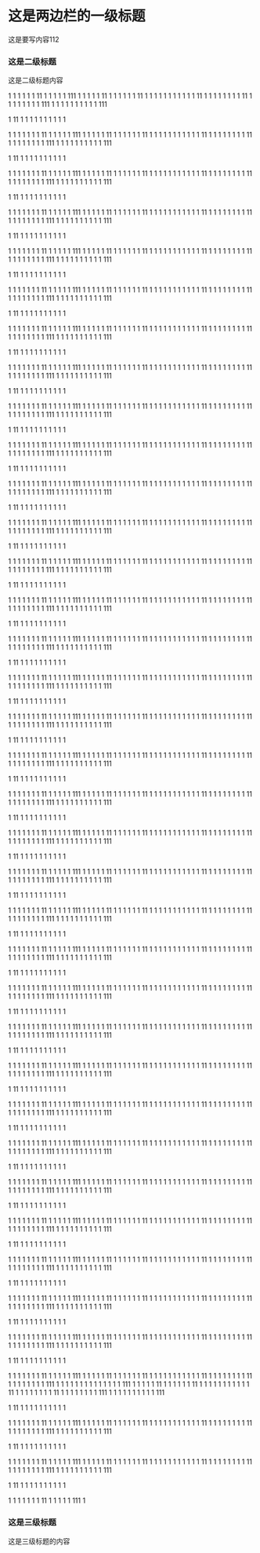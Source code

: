 # 这是两边栏的一级标题
这是要写内容112


### 这是二级标题

这是二级标题内容

1
1
1
1
1
1
11
1
1
1
1
1
111
1
1
1
1
1
11
1
1
1
1
1
1
11
1
1
1
1
1
1
1
1
1
1
1
11
1
1
1
1
1
1
1
1
11
1
1
1
1
1
1
1
1
111
1
1
1
1
1
1
1
1
1
1
111

1
11
1
1
1
1
1
1
1
1
1
1

1
1
1
1
1
1
1
11
1
1
1
1
1
111
1
1
1
1
1
11
1
1
1
1
1
1
11
1
1
1
1
1
1
1
1
1
1
1
11
1
1
1
1
1
1
1
1
11
1
1
1
1
1
1
1
1
111
1
1
1
1
1
1
1
1
1
1
111

1
11
1
1
1
1
1
1
1
1
1
1

1
1
1
1
1
1
1
11
1
1
1
1
1
111
1
1
1
1
1
11
1
1
1
1
1
1
11
1
1
1
1
1
1
1
1
1
1
1
11
1
1
1
1
1
1
1
1
11
1
1
1
1
1
1
1
1
111
1
1
1
1
1
1
1
1
1
1
111

1
11
1
1
1
1
1
1
1
1
1
1

1
1
1
1
1
1
1
11
1
1
1
1
1
111
1
1
1
1
1
11
1
1
1
1
1
1
11
1
1
1
1
1
1
1
1
1
1
1
11
1
1
1
1
1
1
1
1
11
1
1
1
1
1
1
1
1
111
1
1
1
1
1
1
1
1
1
1
111

1
11
1
1
1
1
1
1
1
1
1
1

1
1
1
1
1
1
1
11
1
1
1
1
1
111
1
1
1
1
1
11
1
1
1
1
1
1
11
1
1
1
1
1
1
1
1
1
1
1
11
1
1
1
1
1
1
1
1
11
1
1
1
1
1
1
1
1
111
1
1
1
1
1
1
1
1
1
1
111

1
11
1
1
1
1
1
1
1
1
1
1

1
1
1
1
1
1
1
11
1
1
1
1
1
111
1
1
1
1
1
11
1
1
1
1
1
1
11
1
1
1
1
1
1
1
1
1
1
1
11
1
1
1
1
1
1
1
1
11
1
1
1
1
1
1
1
1
111
1
1
1
1
1
1
1
1
1
1
111

1
11
1
1
1
1
1
1
1
1
1
1

1
1
1
1
1
1
1
11
1
1
1
1
1
111
1
1
1
1
1
11
1
1
1
1
1
1
11
1
1
1
1
1
1
1
1
1
1
1
11
1
1
1
1
1
1
1
1
11
1
1
1
1
1
1
1
1
111
1
1
1
1
1
1
1
1
1
1
111

1
11
1
1
1
1
1
1
1
1
1
1

1
1
1
1
1
1
1
11
1
1
1
1
1
111
1
1
1
1
1
11
1
1
1
1
1
1
11
1
1
1
1
1
1
1
1
1
1
1
11
1
1
1
1
1
1
1
1
11
1
1
1
1
1
1
1
1
111
1
1
1
1
1
1
1
1
1
1
111

1
11
1
1
1
1
1
1
1
1
1
1

1
1
1
1
1
1
1
11
1
1
1
1
1
111
1
1
1
1
1
11
1
1
1
1
1
1
11
1
1
1
1
1
1
1
1
1
1
1
11
1
1
1
1
1
1
1
1
11
1
1
1
1
1
1
1
1
111
1
1
1
1
1
1
1
1
1
1
111

1
11
1
1
1
1
1
1
1
1
1
1

1
1
1
1
1
1
1
11
1
1
1
1
1
111
1
1
1
1
1
11
1
1
1
1
1
1
11
1
1
1
1
1
1
1
1
1
1
1
11
1
1
1
1
1
1
1
1
11
1
1
1
1
1
1
1
1
111
1
1
1
1
1
1
1
1
1
1
111

1
11
1
1
1
1
1
1
1
1
1
1

1
1
1
1
1
1
1
11
1
1
1
1
1
111
1
1
1
1
1
11
1
1
1
1
1
1
11
1
1
1
1
1
1
1
1
1
1
1
11
1
1
1
1
1
1
1
1
11
1
1
1
1
1
1
1
1
111
1
1
1
1
1
1
1
1
1
1
111

1
11
1
1
1
1
1
1
1
1
1
1

1
1
1
1
1
1
1
11
1
1
1
1
1
111
1
1
1
1
1
11
1
1
1
1
1
1
11
1
1
1
1
1
1
1
1
1
1
1
11
1
1
1
1
1
1
1
1
11
1
1
1
1
1
1
1
1
111
1
1
1
1
1
1
1
1
1
1
111

1
11
1
1
1
1
1
1
1
1
1
1

1
1
1
1
1
1
1
11
1
1
1
1
1
111
1
1
1
1
1
11
1
1
1
1
1
1
11
1
1
1
1
1
1
1
1
1
1
1
11
1
1
1
1
1
1
1
1
11
1
1
1
1
1
1
1
1
111
1
1
1
1
1
1
1
1
1
1
111

1
11
1
1
1
1
1
1
1
1
1
1

1
1
1
1
1
1
1
11
1
1
1
1
1
111
1
1
1
1
1
11
1
1
1
1
1
1
11
1
1
1
1
1
1
1
1
1
1
1
11
1
1
1
1
1
1
1
1
11
1
1
1
1
1
1
1
1
111
1
1
1
1
1
1
1
1
1
1
111

1
11
1
1
1
1
1
1
1
1
1
1

1
1
1
1
1
1
1
11
1
1
1
1
1
111
1
1
1
1
1
11
1
1
1
1
1
1
11
1
1
1
1
1
1
1
1
1
1
1
11
1
1
1
1
1
1
1
1
11
1
1
1
1
1
1
1
1
111
1
1
1
1
1
1
1
1
1
1
111

1
11
1
1
1
1
1
1
1
1
1
1

1
1
1
1
1
1
1
11
1
1
1
1
1
111
1
1
1
1
1
11
1
1
1
1
1
1
11
1
1
1
1
1
1
1
1
1
1
1
11
1
1
1
1
1
1
1
1
11
1
1
1
1
1
1
1
1
111
1
1
1
1
1
1
1
1
1
1
111

1
11
1
1
1
1
1
1
1
1
1
1

1
1
1
1
1
1
1
11
1
1
1
1
1
111
1
1
1
1
1
11
1
1
1
1
1
1
11
1
1
1
1
1
1
1
1
1
1
1
11
1
1
1
1
1
1
1
1
11
1
1
1
1
1
1
1
1
111
1
1
1
1
1
1
1
1
1
1
111

1
11
1
1
1
1
1
1
1
1
1
1

1
1
1
1
1
1
1
11
1
1
1
1
1
111
1
1
1
1
1
11
1
1
1
1
1
1
11
1
1
1
1
1
1
1
1
1
1
1
11
1
1
1
1
1
1
1
1
11
1
1
1
1
1
1
1
1
111
1
1
1
1
1
1
1
1
1
1
111

1
11
1
1
1
1
1
1
1
1
1
1

1
1
1
1
1
1
1
11
1
1
1
1
1
111
1
1
1
1
1
11
1
1
1
1
1
1
11
1
1
1
1
1
1
1
1
1
1
1
11
1
1
1
1
1
1
1
1
11
1
1
1
1
1
1
1
1
111
1
1
1
1
1
1
1
1
1
1
111

1
11
1
1
1
1
1
1
1
1
1
1

1
1
1
1
1
1
1
11
1
1
1
1
1
111
1
1
1
1
1
11
1
1
1
1
1
1
11
1
1
1
1
1
1
1
1
1
1
1
11
1
1
1
1
1
1
1
1
11
1
1
1
1
1
1
1
1
111
1
1
1
1
1
1
1
1
1
1
111

1
11
1
1
1
1
1
1
1
1
1
1

1
1
1
1
1
1
1
11
1
1
1
1
1
111
1
1
1
1
1
11
1
1
1
1
1
1
11
1
1
1
1
1
1
1
1
1
1
1
11
1
1
1
1
1
1
1
1
11
1
1
1
1
1
1
1
1
111
1
1
1
1
1
1
1
1
1
1
111

1
11
1
1
1
1
1
1
1
1
1
1

1
1
1
1
1
1
1
11
1
1
1
1
1
111
1
1
1
1
1
11
1
1
1
1
1
1
11
1
1
1
1
1
1
1
1
1
1
1
11
1
1
1
1
1
1
1
1
11
1
1
1
1
1
1
1
1
111
1
1
1
1
1
1
1
1
1
1
111

1
11
1
1
1
1
1
1
1
1
1
1

1
1
1
1
1
1
1
11
1
1
1
1
1
111
1
1
1
1
1
11
1
1
1
1
1
1
11
1
1
1
1
1
1
1
1
1
1
1
11
1
1
1
1
1
1
1
1
11
1
1
1
1
1
1
1
1
111
1
1
1
1
1
1
1
1
1
1
111

1
11
1
1
1
1
1
1
1
1
1
1

1
1
1
1
1
1
1
11
1
1
1
1
1
111
1
1
1
1
1
11
1
1
1
1
1
1
11
1
1
1
1
1
1
1
1
1
1
1
11
1
1
1
1
1
1
1
1
11
1
1
1
1
1
1
1
1
111
1
1
1
1
1
1
1
1
1
1
111

1
11
1
1
1
1
1
1
1
1
1
1

1
1
1
1
1
1
1
11
1
1
1
1
1
111
1
1
1
1
1
11
1
1
1
1
1
1
11
1
1
1
1
1
1
1
1
1
1
1
11
1
1
1
1
1
1
1
1
11
1
1
1
1
1
1
1
1
111
1
1
1
1
1
1
1
1
1
1
111

1
11
1
1
1
1
1
1
1
1
1
1

1
1
1
1
1
1
1
11
1
1
1
1
1
111
1
1
1
1
1
11
1
1
1
1
1
1
11
1
1
1
1
1
1
1
1
1
1
1
11
1
1
1
1
1
1
1
1
11
1
1
1
1
1
1
1
1
111
1
1
1
1
1
1
1
1
1
1
111

1
11
1
1
1
1
1
1
1
1
1
1

1
1
1
1
1
1
1
11
1
1
1
1
1
111
1
1
1
1
1
11
1
1
1
1
1
1
11
1
1
1
1
1
1
1
1
1
1
1
11
1
1
1
1
1
1
1
1
11
1
1
1
1
1
1
1
1
111
1
1
1
1
1
1
1
1
1
1
111

1
11
1
1
1
1
1
1
1
1
1
1

1
1
1
1
1
1
1
11
1
1
1
1
1
111
1
1
1
1
1
11
1
1
1
1
1
1
11
1
1
1
1
1
1
1
1
1
1
1
11
1
1
1
1
1
1
1
1
11
1
1
1
1
1
1
1
1
111
1
1
1
1
1
1
1
1
1
1
111

1
11
1
1
1
1
1
1
1
1
1
1

1
1
1
1
1
1
1
11
1
1
1
1
1
111
1
1
1
1
1
11
1
1
1
1
1
1
11
1
1
1
1
1
1
1
1
1
1
1
11
1
1
1
1
1
1
1
1
11
1
1
1
1
1
1
1
1
111
1
1
1
1
1
1
1
1
1
1
111

1
11
1
1
1
1
1
1
1
1
1
1

1
1
1
1
1
1
1
11
1
1
1
1
1
111
1
1
1
1
1
11
1
1
1
1
1
1
11
1
1
1
1
1
1
1
1
1
1
1
11
1
1
1
1
1
1
1
1
11
1
1
1
1
1
1
1
1
111
1
1
1
1
1
1
1
1
1
1
111

1
11
1
1
1
1
1
1
1
1
1
1

1
1
1
1
1
1
1
11
1
1
1
1
1
111
1
1
1
1
1
11
1
1
1
1
1
1
11
1
1
1
1
1
1
1
1
1
1
1
11
1
1
1
1
1
1
1
1
11
1
1
1
1
1
1
1
1
111
1
1
1
1
1
1
1
1
1
1
111

1
11
1
1
1
1
1
1
1
1
1
1

1
1
1
1
1
1
1
11
1
1
1
1
1
111
1
1
1
1
1
11
1
1
1
1
1
1
11
1
1
1
1
1
1
1
1
1
1
1
11
1
1
1
1
1
1
1
1
11
1
1
1
1
1
1
1
1
111
1
1
1
1
1
1
1
1
1
1
111

1
11
1
1
1
1
1
1
1
1
1
1

1
1
1
1
1
1
1
11
1
1
1
1
1
111
1
1
1
1
1
11
1
1
1
1
1
1
11
1
1
1
1
1
1
1
1
1
1
1
11
1
1
1
1
1
1
1
1
11
1
1
1
1
1
1
1
1
111
1
1
1
1
1
1
1
1
1
1
111

1
11
1
1
1
1
1
1
1
1
1
1

1
1
1
1
1
1
1
11
1
1
1
1
1
111
1
1
1
1
1
11
1
1
1
1
1
1
11
1
1
1
1
1
1
1
1
1
1
1
11
1
1
1
1
1
1
1
1
11
1
1
1
1
1
1
1
1
111
1
1
1
1
1
1
1
1
1
1
1
1
1
1
111
1
1
1
1
1
11
1
1
1
1
1
1
11
1
1
1
1
1
1
1
1
1
1
1
11
1
1
1
1
1
1
1
1
11
1
1
1
1
1
1
1
1
111
1
1
1
1
1
1
1
1
1
1
111

1
11
1
1
1
1
1
1
1
1
1
1

1
1
1
1
1
1
1
11
1
1
1
1
1
111
1
1
1
1
1
11
1
1
1
1
1
1
11
1
1
1
1
1
1
1
1
1
1
1
11
1
1
1
1
1
1
1
1
11
1
1
1
1
1
1
1
1
111
1
1
1
1
1
1
1
1
1
1
111

1
11
1
1
1
1
1
1
1
1
1
1

1
1
1
1
1
1
1
11
1
1
1
1
1
111
1
1
1
1
1
11
1
1
1
1
1
1
11
1
1
1
1
1
1
1
1
1
1
1
11
1
1
1
1
1
1
1
1
11
1
1
1
1
1
1
1
1
111
1
1
1
1
1
1
1
1
1
1
111

1
11
1
1
1
1
1
1
1
1
1
1

1
1
1
1
1
1
1
11
1
1
1
1
1
111
1
























































### 这是三级标题

这是三级标题的内容
